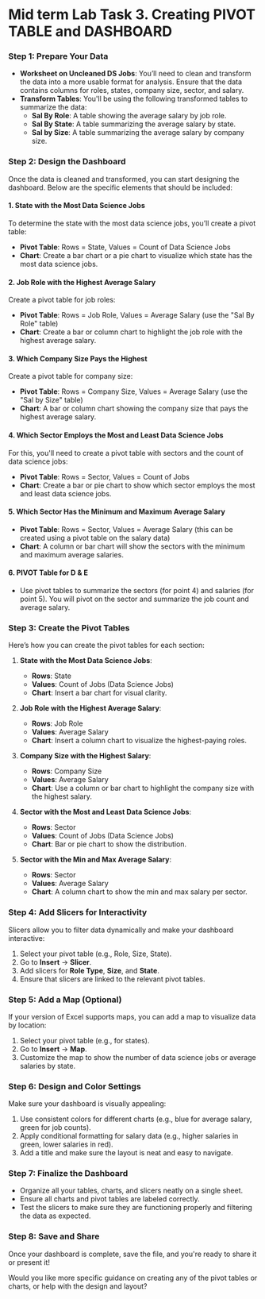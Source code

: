 # Mid term Lab Task 3. Creating PIVOT TABLE and DASHBOARD

### Step 1: Prepare Your Data
- **Worksheet on Uncleaned DS Jobs**: You’ll need to clean and transform the data into a more usable format for analysis. Ensure that the data contains columns for roles, states, company size, sector, and salary.
- **Transform Tables**: You'll be using the following transformed tables to summarize the data:
  - **Sal By Role**: A table showing the average salary by job role.
  - **Sal By State**: A table summarizing the average salary by state.
  - **Sal by Size**: A table summarizing the average salary by company size.

### Step 2: Design the Dashboard
Once the data is cleaned and transformed, you can start designing the dashboard. Below are the specific elements that should be included:

#### 1. **State with the Most Data Science Jobs**
To determine the state with the most data science jobs, you’ll create a pivot table:
- **Pivot Table**: Rows = State, Values = Count of Data Science Jobs
- **Chart**: Create a bar chart or a pie chart to visualize which state has the most data science jobs.

#### 2. **Job Role with the Highest Average Salary**
Create a pivot table for job roles:
- **Pivot Table**: Rows = Job Role, Values = Average Salary (use the "Sal By Role" table)
- **Chart**: Create a bar or column chart to highlight the job role with the highest average salary.

#### 3. **Which Company Size Pays the Highest**
Create a pivot table for company size:
- **Pivot Table**: Rows = Company Size, Values = Average Salary (use the "Sal by Size" table)
- **Chart**: A bar or column chart showing the company size that pays the highest average salary.

#### 4. **Which Sector Employs the Most and Least Data Science Jobs**
For this, you'll need to create a pivot table with sectors and the count of data science jobs:
- **Pivot Table**: Rows = Sector, Values = Count of Jobs
- **Chart**: Create a bar or pie chart to show which sector employs the most and least data science jobs.

#### 5. **Which Sector Has the Minimum and Maximum Average Salary**
- **Pivot Table**: Rows = Sector, Values = Average Salary (this can be created using a pivot table on the salary data)
- **Chart**: A column or bar chart will show the sectors with the minimum and maximum average salaries.

#### 6. **PIVOT Table for D & E**
- Use pivot tables to summarize the sectors (for point 4) and salaries (for point 5). You will pivot on the sector and summarize the job count and average salary.

### Step 3: Create the Pivot Tables

Here’s how you can create the pivot tables for each section:

1. **State with the Most Data Science Jobs**:
   - **Rows**: State
   - **Values**: Count of Jobs (Data Science Jobs)
   - **Chart**: Insert a bar chart for visual clarity.

2. **Job Role with the Highest Average Salary**:
   - **Rows**: Job Role
   - **Values**: Average Salary
   - **Chart**: Insert a column chart to visualize the highest-paying roles.

3. **Company Size with the Highest Salary**:
   - **Rows**: Company Size
   - **Values**: Average Salary
   - **Chart**: Use a column or bar chart to highlight the company size with the highest salary.

4. **Sector with the Most and Least Data Science Jobs**:
   - **Rows**: Sector
   - **Values**: Count of Jobs (Data Science Jobs)
   - **Chart**: Bar or pie chart to show the distribution.

5. **Sector with the Min and Max Average Salary**:
   - **Rows**: Sector
   - **Values**: Average Salary
   - **Chart**: A column chart to show the min and max salary per sector.

### Step 4: Add Slicers for Interactivity
Slicers allow you to filter data dynamically and make your dashboard interactive:
1. Select your pivot table (e.g., Role, Size, State).
2. Go to **Insert** → **Slicer**.
3. Add slicers for **Role Type**, **Size**, and **State**.
4. Ensure that slicers are linked to the relevant pivot tables.

### Step 5: Add a Map (Optional)
If your version of Excel supports maps, you can add a map to visualize data by location:
1. Select your pivot table (e.g., for states).
2. Go to **Insert** → **Map**.
3. Customize the map to show the number of data science jobs or average salaries by state.

### Step 6: Design and Color Settings
Make sure your dashboard is visually appealing:
1. Use consistent colors for different charts (e.g., blue for average salary, green for job counts).
2. Apply conditional formatting for salary data (e.g., higher salaries in green, lower salaries in red).
3. Add a title and make sure the layout is neat and easy to navigate.

### Step 7: Finalize the Dashboard
- Organize all your tables, charts, and slicers neatly on a single sheet.
- Ensure all charts and pivot tables are labeled correctly.
- Test the slicers to make sure they are functioning properly and filtering the data as expected.

### Step 8: Save and Share
Once your dashboard is complete, save the file, and you're ready to share it or present it!

Would you like more specific guidance on creating any of the pivot tables or charts, or help with the design and layout?
